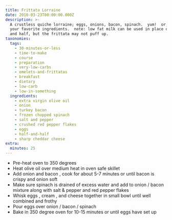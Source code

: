 ```yaml
---
title: Frittata Lorraine
date: 2010-03-23T00:00:00.000Z
description: >-
  A crustless quiche lorraine; eggs, onions, bacon, spinach.  yum!  or, swap in
  your favorite ingredients.  note: low fat milk can be used in place of half
  and half, but the frittata may not puff up.
taxonomies:
  tags:
    - 30-minutes-or-less
    - time-to-make
    - course
    - preparation
    - very-low-carbs
    - omelets-and-frittatas
    - breakfast
    - dietary
    - low-carb
    - low-in-something
  ingredients:
    - extra virgin olive oil
    - onion
    - turkey bacon
    - frozen chopped spinach
    - salt and pepper
    - crushed red pepper flakes
    - eggs
    - half-and-half
    - sharp cheddar cheese
extra:
  minutes: 25
---
```

 - Pre-heat oven to 350 degrees
 - Heat olive oil over medium heat in oven safe skillet
 - Add onion and bacon , cook for about 5-7 minutes or until bacon is crispy and onion soft
 - Make sure spinach is drained of excess water and add to onion / bacon mixture along with salt & pepper and red pepper flakes
 - Whisk eggs , cream , and cheese together in small bowl until well combined and frothy
 - Pour eggs over onion / bacon / spinach
 - Bake in 350 degree oven for 10-15 minutes or until eggs have set up
